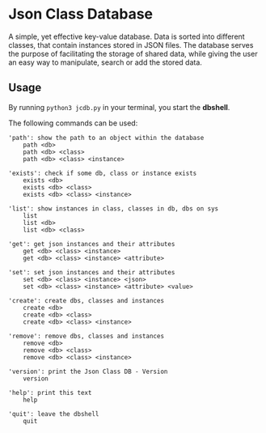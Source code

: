 # Json Class Database

A simple, yet effective key-value database. Data is sorted into different classes, that contain instances stored in JSON files.
The database serves the purpose of facilitating the storage of shared data, while giving the user an easy way to manipulate,
search or add the stored data.

## Usage

By running `python3 jcdb.py` in your terminal, you start the **dbshell**.

The following commands can be used:

```
'path': show the path to an object within the database
    path <db>
    path <db> <class>
    path <db> <class> <instance>

'exists': check if some db, class or instance exists
    exists <db>
    exists <db> <class>
    exists <db> <class> <instance>

'list': show instances in class, classes in db, dbs on sys
    list
    list <db>
    list <db> <class>

'get': get json instances and their attributes
    get <db> <class> <instance>
    get <db> <class> <instance> <attribute>

'set': set json instances and their attributes
    set <db> <class> <instance> <json>
    set <db> <class> <instance> <attribute> <value>

'create': create dbs, classes and instances
    create <db>
    create <db> <class>
    create <db> <class> <instance>

'remove': remove dbs, classes and instances
    remove <db>
    remove <db> <class>
    remove <db> <class> <instance>

'version': print the Json Class DB - Version
    version

'help': print this text
    help

'quit': leave the dbshell
    quit
```

